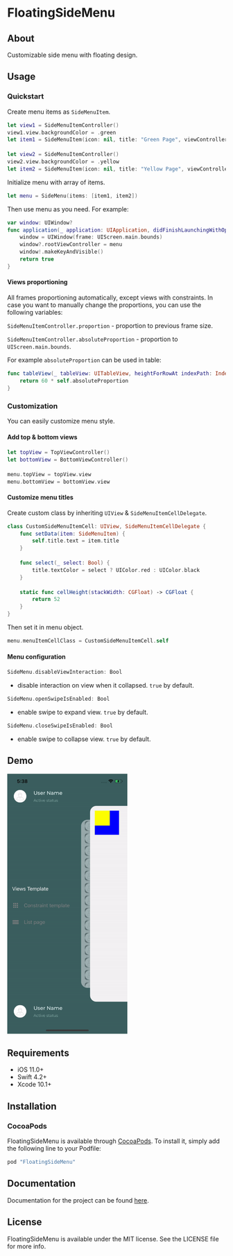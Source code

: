 # FloatingSideMenu

## About
Customizable side menu with floating design.

## Usage
### Quickstart
Create menu items as ```SideMenuItem```.
```swift
let view1 = SideMenuItemController()
view1.view.backgroundColor = .green
let item1 = SideMenuItem(icon: nil, title: "Green Page", viewController: view1)
        
let view2 = SideMenuItemController()
view2.view.backgroundColor = .yellow
let item2 = SideMenuItem(icon: nil, title: "Yellow Page", viewController: view2)
```

Initialize menu with array of items.
```swift   
let menu = SideMenu(items: [item1, item2])
```

Then use menu as you need.
For example:
```swift
var window: UIWindow?
func application(_ application: UIApplication, didFinishLaunchingWithOptions launchOptions: [UIApplication.LaunchOptionsKey: Any]?) -> Bool {
    window = UIWindow(frame: UIScreen.main.bounds)
    window?.rootViewController = menu
    window!.makeKeyAndVisible()
    return true
}
```

#### Views proportioning
All frames proportioning automatically, except views with constraints.
In case you want to manually change the proportions, you can use the following variables:

```SideMenuItemController.proportion``` - proportion to previous frame size.

```SideMenuItemController.absoluteProportion``` - proportion to ```UIScreen.main.bounds```.


For example ```absoluteProportion``` can be used in table:

```swift
func tableView(_ tableView: UITableView, heightForRowAt indexPath: IndexPath) -> CGFloat {
    return 60 * self.absoluteProportion
}
```

### Customization
You can easily customize menu style.

#### Add top & bottom views
```swift
let topView = TopViewController()
let bottomView = BottomViewController()

menu.topView = topView.view
menu.bottomView = bottomView.view
```
#### Customize menu titles
Create custom class by inheriting ```UIView``` & ```SideMenuItemCellDelegate```.
```swift
class CustomSideMenuItemCell: UIView, SideMenuItemCellDelegate {
    func setData(item: SideMenuItem) {
        self.title.text = item.title
    }

    func select(_ select: Bool) {
        title.textColor = select ? UIColor.red : UIColor.black
    }

    static func cellHeight(stackWidth: CGFloat) -> CGFloat {
        return 52
    }
}
```
Then set it in menu object.
```swift
menu.menuItemCellClass = CustomSideMenuItemCell.self
```

#### Menu configuration

```swift 
SideMenu.disableViewInteraction: Bool
``` 
- disable interaction on view when it collapsed. `true` by default.
```swift 
SideMenu.openSwipeIsEnabled: Bool
``` 
- enable swipe to expand view. `true` by default.
```swift 
SideMenu.closeSwipeIsEnabled: Bool
``` 
- enable swipe to collapse view. `true` by default.


## Demo
<p align="left"><img height="600" src="https://raw.githubusercontent.com/LesGrob/FloatingSideMenu/master/Screenshots/FloatingSideMenu-demo.gif" /></p>

## Requirements
- iOS 11.0+
- Swift 4.2+
- Xcode 10.1+

## Installation
### CocoaPods
FloatingSideMenu is available through [CocoaPods](http://cocoapods.org). To install
it, simply add the following line to your Podfile:

```ruby
pod "FloatingSideMenu"
```

## Documentation
Documentation for the project can be found <a href="https://lesgrob.github.io/FloatingSideMenu/">here</a>.

## License
FloatingSideMenu is available under the MIT license. See the LICENSE file for more info.
